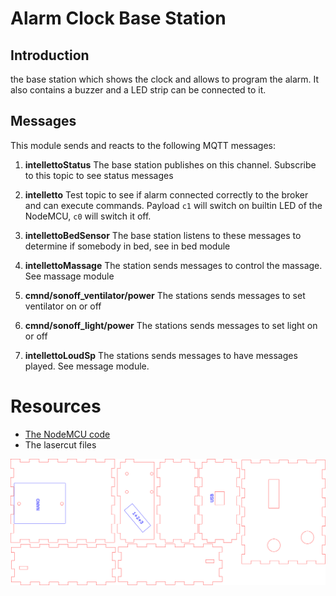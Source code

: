 # Alarm Clock Base Station

## Introduction
the base station which shows the clock and allows to program the alarm. 
It also contains a buzzer and a LED strip can be connected to it.


## Messages
This module sends and reacts to the following MQTT messages:

1. **intellettoStatus**
The base station publishes on this channel. Subscribe to this topic to see status messages

2. **intelletto**
Test topic to see if alarm connected correctly to the broker and can execute commands. Payload `c1` will switch on builtin LED of the NodeMCU, `c0` will switch it off.

3. **intellettoBedSensor**
The base station listens to these messages to determine if somebody in bed, see in bed module

4. **intellettoMassage**
The station sends messages to control the massage. See massage module

5. **cmnd/sonoff_ventilator/power**
The stations sends messages to set ventilator on or off

6. **cmnd/sonoff_light/power**
The stations sends messages to set light on or off

7. **intellettoLoudSp**
The stations sends messages to have messages played. See message module.


# Resources

* [The NodeMCU code](../alarmblanket/intelletto/intelletto.ino/)
* The lasercut files

![The lasercut box](../lasercut/wekkerbasestation.svg)
